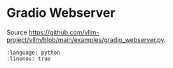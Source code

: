 # Gradio Webserver

Source <https://github.com/vllm-project/vllm/blob/main/examples/gradio_webserver.py>.

```{literalinclude} ../../../../examples/gradio_webserver.py
:language: python
:linenos: true
```
